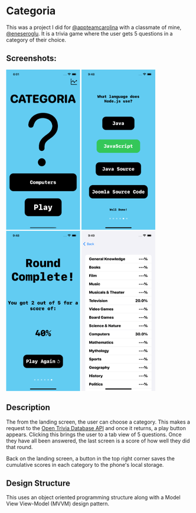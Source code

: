 # Categoria
This was a project I did for [@appteamcarolina](https://github.com/appteamcarolina) with a classmate of mine, [@eneseroglu](https://github.com/eneseroglu). It is a trivia game where the user gets 5 questions in a category of their choice.

## Screenshots:
<div align=left>

<img src="https://raw.githubusercontent.com/jpass23/Categoria/main/Screenshots/PlayScreen.png" alt="drawing" width="200"/>

<img src="https://raw.githubusercontent.com/jpass23/Categoria/main/Screenshots/QuestionScreen.png" width="200"/>

<img src="https://raw.githubusercontent.com/jpass23/Categoria/main/Screenshots/EndScreen.png" width="200"/>

<img src="https://raw.githubusercontent.com/jpass23/Categoria/main/Screenshots/ScoreScreen.png" width="200"/>

</div>

## Description
The from the landing screen, the user can choose a category. This makes a request to the [Open Trivia Database API](https://opentdb.com/api_config.php) and once it returns, a play button appears. Clicking this brings the user to a tab view of 5 questions. Once they have all been answered, the last screen is a score of how well they did that round. 

Back on the landing screen, a button in the top right corner saves the cumulative scores in each category to the phone's local storage.

## Design Structure

This uses an object oriented programming structure along with a Model View View-Model (MVVM) design pattern.
